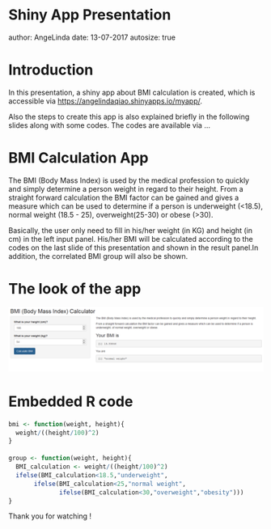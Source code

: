 Shiny App Presentation
========================================================
author: AngeLinda 
date: 13-07-2017
autosize: true

Introduction
========================================================

In this presentation, a shiny app about BMI calculation is created, 
which is accessible via <https://angelindaqiao.shinyapps.io/myapp/>. 

Also the steps to create this app is also explained briefly in the
following slides along with some codes. The codes are available via
...

BMI Calculation App
========================================================
The BMI (Body Mass Index) is used by the medical profession to quickly 
and simply determine a person weight in regard to their height. From 
a straight forward calculation the BMI factor can be gained and gives 
a measure which can be used to determine if a person is underweight (<18.5), normal weight (18.5 - 25), overweight(25-30) or obese (>30).

Basically, the user only need to fill in his/her weight (in KG) and 
height (in cm) in the left input panel. His/her BMI will be calculated 
according to the codes on the last slide of this presentation and shown 
in the result panel.In addition, the correlated BMI group will also be shown.


The look of the app
========================================================
![somecaption](look.png)

Embedded R code
========================================================

```r
bmi <- function(weight, height){
  weight/((height/100)^2)
}

group <- function(weight, height){
  BMI_calculation <- weight/((height/100)^2)
  ifelse(BMI_calculation<18.5,"underweight",
       ifelse(BMI_calculation<25,"normal weight",
              ifelse(BMI_calculation<30,"overweight","obesity")))
}
```

Thank you for watching ! 
